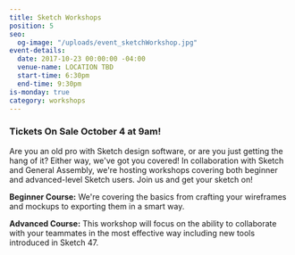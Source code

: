 ```yaml
---
title: Sketch Workshops
position: 5
seo:
  og-image: "/uploads/event_sketchWorkshop.jpg"
event-details:
  date: 2017-10-23 00:00:00 -04:00
  venue-name: LOCATION TBD
  start-time: 6:30pm
  end-time: 9:30pm
is-monday: true
category: workshops
---
```


### Tickets On Sale October 4 at 9am! 

Are you an old pro with Sketch design software, or are you just getting the hang of it? Either way, we've got you covered! In collaboration with Sketch and General Assembly, we're hosting workshops covering both beginner and advanced-level Sketch users. Join us and get your sketch on!

**Beginner Course:** We're covering the basics from crafting your wireframes and mockups to exporting them in a smart way.

**Advanced Course:** This workshop will focus on the ability to collaborate with your teammates in the most effective way including new tools introduced in Sketch 47.